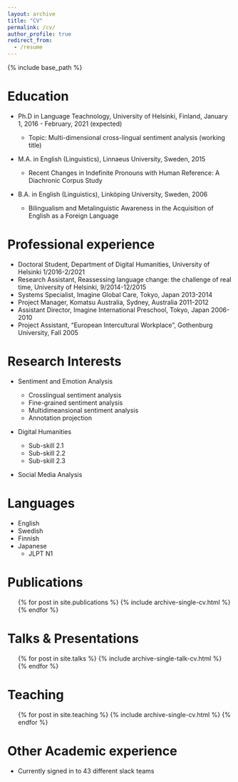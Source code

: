 ```yaml
---
layout: archive
title: "CV"
permalink: /cv/
author_profile: true
redirect_from:
  - /resume
---
```


{% include base_path %}

Education
======
* Ph.D in Language Teachnology, University of Helsinki, Finland, January 1, 2016 - February, 2021 (expected)
  * Topic: Multi-dimensional cross-lingual sentiment analysis (working title)

* M.A. in English (Linguistics), Linnaeus University, Sweden, 2015
  * Recent Changes in Indefinite Pronouns with Human Reference: A Diachronic Corpus Study 
* B.A. in English (Linguistics), Linköping University, Sweden, 2006
  * Bilingualism and Metalinguistic Awareness in the Acquisition of English as a Foreign Language

Professional experience
======
* Doctoral Student, Department of Digital Humanities, University of Helsinki 1/2016-2/2021
* Research Assistant, Reassessing language change: the challenge of real time, University of Helsinki, 9/2014-12/2015
* Systems Specialist, Imagine Global Care, Tokyo, Japan 2013-2014
* Project Manager, Komatsu Australia, Sydney, Australia 2011-2012
* Assistant Director, Imagine International Preschool, Tokyo, Japan 2006-2010
* Project Assistant, “European Intercultural Workplace”, Gothenburg University, Fall 2005


Research Interests
======
* Sentiment and Emotion Analysis
  * Crosslingual sentiment analysis
  * Fine-grained sentiment analysis
  * Multidimeansional sentiment analysis
  * Annotation projection
  
* Digital Humanities
  * Sub-skill 2.1
  * Sub-skill 2.2
  * Sub-skill 2.3

* Social Media Analysis

Languages
======
* English
* Swedish
* Finnish
* Japanese
  * JLPT N1

Publications
======
  <ul>{% for post in site.publications %}
    {% include archive-single-cv.html %}
  {% endfor %}</ul>
  
Talks & Presentations
======
  <ul>{% for post in site.talks %}
    {% include archive-single-talk-cv.html %}
  {% endfor %}</ul>
  
Teaching
======
  <ul>{% for post in site.teaching %}
    {% include archive-single-cv.html %}
  {% endfor %}</ul>
  
Other Academic experience
======
* Currently signed in to 43 different slack teams
